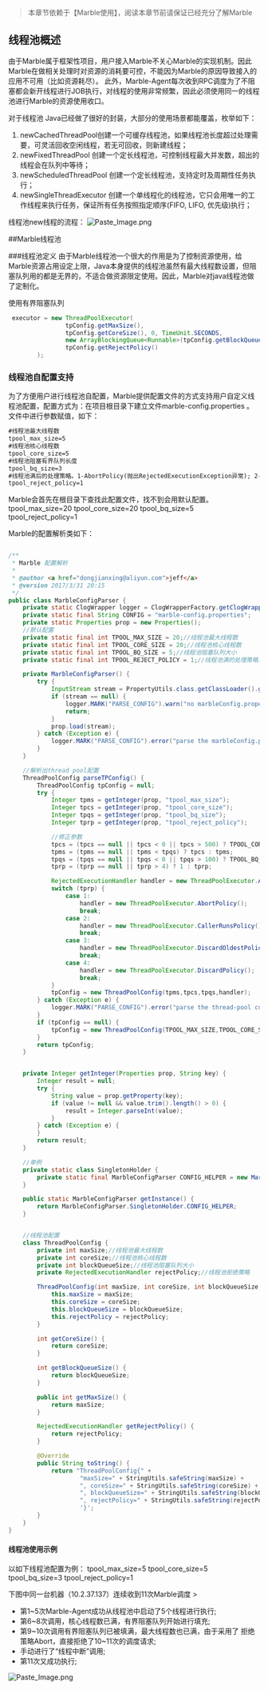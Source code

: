 > 本章节依赖于【Marble使用】，阅读本章节前请保证已经充分了解Marble

## 线程池概述
由于Marble属于框架性项目，用户接入Marble不关心Marble的实现机制。因此Marble在做相关处理时对资源的消耗要可控，不能因为Marble的原因导致接入的应用不可用（比如资源耗尽）。
此外，Marble-Agent每次收到RPC调度为了不阻塞都会新开线程进行JOB执行，对线程的使用非常频繁，因此必须使用同一的线程池进行Marble的资源使用收口。

对于线程池 Java已经做了很好的封装，大部分的使用场景都能覆盖，枚举如下：
1. newCachedThreadPool创建一个可缓存线程池，如果线程池长度超过处理需要，可灵活回收空闲线程，若无可回收，则新建线程；
2. newFixedThreadPool 创建一个定长线程池，可控制线程最大并发数，超出的线程会在队列中等待；
3. newScheduledThreadPool 创建一个定长线程池，支持定时及周期性任务执行；
4. newSingleThreadExecutor 创建一个单线程化的线程池，它只会用唯一的工作线程来执行任务，保证所有任务按照指定顺序(FIFO, LIFO, 优先级)执行；

线程池new线程的流程：
![Paste_Image.png](https://github.com/jeff-dong/marble/blob/master/document/resource/4678905-666cb2fd65393956.png)

##Marble线程池

###线程池定义
由于Marble线程池一个很大的作用是为了控制资源使用，给Marble资源占用设定上限，Java本身提供的线程池虽然有最大线程数设置，但阻塞队列用的都是无界的，不适合做资源限定使用。因此，Marble对java线程池做了定制化。

使用有界阻塞队列
``` java
 executor = new ThreadPoolExecutor(
                tpConfig.getMaxSize(),
                tpConfig.getCoreSize(), 0, TimeUnit.SECONDS,
                new ArrayBlockingQueue<Runnable>(tpConfig.getBlockQueueSize()),
                tpConfig.getRejectPolicy()
        );
```

### 线程池自配置支持
为了方便用户进行线程池自配置，Marble提供配置文件的方式支持用户自定义线程池配置，配置方式为：在项目根目录下建立文件marble-config.properties 。文件中进行参数赋值，如下：
``` xml
#线程池最大线程数
tpool_max_size=5
#线程池核心线程数
tpool_core_size=5
#线程池阻塞有界队列长度
tpool_bq_size=3
#线程池满后的处理策略。1-AbortPolicy(抛出RejectedExecutionException异常); 2-CallerRunsPolicy; 3-DiscardOldestPolicy 4-DiscardPolicy(不抛出异常)
tpool_reject_policy=1
```
Marble会首先在根目录下查找此配置文件，找不到会用默认配置。
tpool_max_size=20
tpool_core_size=20
tpool_bq_size=5
tpool_reject_policy=1

Marble的配置解析类如下：
``` java

/**
 * Marble 配置解析
 *
 * @author <a href="dongjianxing@aliyun.com">jeff</a>
 * @version 2017/3/31 20:15
 */
public class MarbleConfigParser {
    private static ClogWrapper logger = ClogWrapperFactory.getClogWrapper(MarbleConfigParser.class);
    private static final String CONFIG = "marble-config.properties";
    private static Properties prop = new Properties();
    //默认配置
    private static final int TPOOL_MAX_SIZE = 20;//线程池最大线程数
    private static final int TPOOL_CORE_SIZE = 20;//线程池核心线程数
    private static final int TPOOL_BQ_SIZE = 5;//线程池阻塞队列大小
    private static final int TPOOL_REJECT_POLICY = 1;//线程池满的处理策略. 1-AbortPolicy(抛出RejectedExecutionException异常）; 2-CallerRunsPolicy; 3-DiscardOldestPolicy 4-DiscardPolicy

    private MarbleConfigParser() {
        try {
            InputStream stream = PropertyUtils.class.getClassLoader().getResourceAsStream(CONFIG);
            if (stream == null) {
                logger.MARK("PARSE_CONFIG").warn("no marbleConfig.properties.xml is exist in the root directory of classpath, so default the config will be used.");
                return;
            }
            prop.load(stream);
        } catch (Exception e) {
            logger.MARK("PARSE_CONFIG").error("parse the marbleConfig.properties.xml in the root directory exception, detail: {}", Throwables.getStackTraceAsString(e));
        }
    }

    //解析出thread pool配置
    ThreadPoolConfig parseTPConfig() {
        ThreadPoolConfig tpConfig = null;
        try {
            Integer tpms = getInteger(prop, "tpool_max_size");
            Integer tpcs = getInteger(prop, "tpool_core_size");
            Integer tpqs = getInteger(prop, "tpool_bq_size");
            Integer tprp = getInteger(prop, "tpool_reject_policy");

            //修正参数
            tpcs = (tpcs == null || tpcs < 0 || tpcs > 500) ? TPOOL_CORE_SIZE : tpcs;
            tpms = (tpms == null || tpms < tpqs) ? tpcs : tpms;
            tpqs = (tpqs == null || tpqs < 0 || tpqs > 100) ? TPOOL_BQ_SIZE : tpqs;
            tprp = (tprp == null || tprp > 4) ? 1 : tprp;

            RejectedExecutionHandler handler = new ThreadPoolExecutor.AbortPolicy();
            switch (tprp) {
                case 1:
                    handler = new ThreadPoolExecutor.AbortPolicy();
                    break;
                case 2:
                    handler = new ThreadPoolExecutor.CallerRunsPolicy();
                    break;
                case 3:
                    handler = new ThreadPoolExecutor.DiscardOldestPolicy();
                    break;
                case 4:
                    handler = new ThreadPoolExecutor.DiscardPolicy();
                    break;
            }
            tpConfig = new ThreadPoolConfig(tpms,tpcs,tpqs,handler);
        } catch (Exception e) {
            logger.MARK("PARSE_CONFIG").error("parse the thread-pool config from marbleConfig.properties.xml exception, detail: {}", Throwables.getStackTraceAsString(e));
        }
        if (tpConfig == null) {
            tpConfig = new ThreadPoolConfig(TPOOL_MAX_SIZE,TPOOL_CORE_SIZE, TPOOL_BQ_SIZE, new ThreadPoolExecutor.DiscardPolicy());
        }
        return tpConfig;
    }


    private Integer getInteger(Properties prop, String key) {
        Integer result = null;
        try {
            String value = prop.getProperty(key);
            if (value != null && value.trim().length() > 0) {
                result = Integer.parseInt(value);
            }
        } catch (Exception e) {
        }
        return result;
    }

    //单例
    private static class SingletonHolder {
        private static final MarbleConfigParser CONFIG_HELPER = new MarbleConfigParser();
    }

    public static MarbleConfigParser getInstance() {
        return MarbleConfigParser.SingletonHolder.CONFIG_HELPER;
    }


    //线程池配置
    class ThreadPoolConfig {
        private int maxSize;//线程池最大线程数
        private int coreSize;//线程池核心线程数
        private int blockQueueSize;//线程池阻塞队列大小
        private RejectedExecutionHandler rejectPolicy;//线程池拒绝策略

        ThreadPoolConfig(int maxSize, int coreSize, int blockQueueSize, RejectedExecutionHandler rejectPolicy) {
            this.maxSize = maxSize;
            this.coreSize = coreSize;
            this.blockQueueSize = blockQueueSize;
            this.rejectPolicy = rejectPolicy;
        }

        int getCoreSize() {
            return coreSize;
        }

        int getBlockQueueSize() {
            return blockQueueSize;
        }

        public int getMaxSize() {
            return maxSize;
        }

        RejectedExecutionHandler getRejectPolicy() {
            return rejectPolicy;
        }

        @Override
        public String toString() {
            return "ThreadPoolConfig{" +
                    "maxSize=" + StringUtils.safeString(maxSize) +
                    ", coreSize=" + StringUtils.safeString(coreSize) +
                    ", blockQueueSize=" + StringUtils.safeString(blockQueueSize) +
                    ", rejectPolicy=" + StringUtils.safeString(rejectPolicy.getClass().getSimpleName()) +
                    '}';
        }
    }
}
````
#### 线程池使用示例
以如下线程池配置为例：
tpool_max_size=5
tpool_core_size=5
tpool_bq_size=3
tpool_reject_policy=1

下图中同一台机器（10.2.37.137）连续收到11次Marble调度 >
* 第1~5次Marble-Agent成功从线程池中启动了5个线程进行执行;
* 第6~8次调用，核心线程数已满，有界阻塞队列开始进行填充;
* 第9~10次调用有界阻塞队列已被填满，最大线程数也已满，由于采用了 拒绝策略Abort，直接拒绝了10~11次的调度请求;
* 手动进行了“线程中断”调用;
* 第11次又成功执行;

![Paste_Image.png](https://github.com/jeff-dong/marble/blob/master/document/resource/4678905-b9143c5aeb827d80.png)